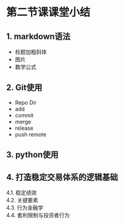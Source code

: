 # 第二节课课堂小结
## 1.  markdown语法
   * 标题加粗斜体
   * 图片
   * 数学公式

## 2.  Git使用          
  * Repo Dir             
  * add
  * commit
  * merge
  * release
  * push remote

## 3.  python使用

## 4.  打造稳定交易体系的逻辑基础               
4.1.  稳定绩效  
4.2.  关键要素   
4.3.  行为金融学       
4.4.  套利限制与投资者行为  


